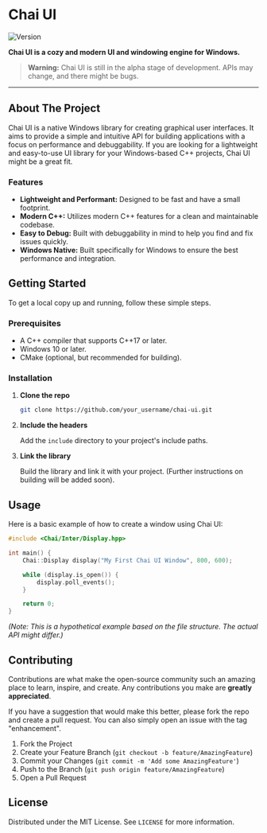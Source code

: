 # Chai UI

![Version](https://img.shields.io/badge/version-v0.1.0-blue)

**Chai UI is a cozy and modern UI and windowing engine for Windows.**

> **Warning:** Chai UI is still in the alpha stage of development. APIs may change, and there might be bugs.

---

## About The Project

Chai UI is a native Windows library for creating graphical user interfaces. It aims to provide a simple and intuitive API for building applications with a focus on performance and debuggability. If you are looking for a lightweight and easy-to-use UI library for your Windows-based C++ projects, Chai UI might be a great fit.

### Features

*   **Lightweight and Performant:** Designed to be fast and have a small footprint.
*   **Modern C++:** Utilizes modern C++ features for a clean and maintainable codebase.
*   **Easy to Debug:** Built with debuggability in mind to help you find and fix issues quickly.
*   **Windows Native:** Built specifically for Windows to ensure the best performance and integration.

## Getting Started

To get a local copy up and running, follow these simple steps.

### Prerequisites

*   A C++ compiler that supports C++17 or later.
*   Windows 10 or later.
*   CMake (optional, but recommended for building).

### Installation

1.  **Clone the repo**
    ```sh
    git clone https://github.com/your_username/chai-ui.git
    ```
2.  **Include the headers**
    
    Add the `include` directory to your project's include paths.
    
3.  **Link the library**
    
    Build the library and link it with your project. (Further instructions on building will be added soon).
    

## Usage

Here is a basic example of how to create a window using Chai UI:

```cpp
#include <Chai/Inter/Display.hpp>

int main() {
    Chai::Display display("My First Chai UI Window", 800, 600);

    while (display.is_open()) {
        display.poll_events();
    }

    return 0;
}
```

_(Note: This is a hypothetical example based on the file structure. The actual API might differ.)_

## Contributing

Contributions are what make the open-source community such an amazing place to learn, inspire, and create. Any contributions you make are **greatly appreciated**.

If you have a suggestion that would make this better, please fork the repo and create a pull request. You can also simply open an issue with the tag "enhancement".

1.  Fork the Project
2.  Create your Feature Branch (`git checkout -b feature/AmazingFeature`)
3.  Commit your Changes (`git commit -m 'Add some AmazingFeature'`)
4.  Push to the Branch (`git push origin feature/AmazingFeature`)
5.  Open a Pull Request

## License

Distributed under the MIT License. See `LICENSE` for more information.
